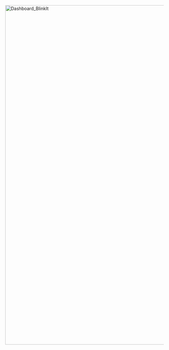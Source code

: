 <img width="1920" height="1080" alt="Dashboard_BlinkIt" src="https://github.com/user-attachments/assets/d33d6a6b-aa44-4d27-8b35-7da79778d56b" />
